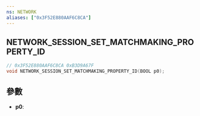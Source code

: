 ```yaml
---
ns: NETWORK
aliases: ["0x3F52E880AAF6C8CA"]
---
```

## NETWORK_SESSION_SET_MATCHMAKING_PROPERTY_ID

```c
// 0x3F52E880AAF6C8CA 0xB3D9A67F
void NETWORK_SESSION_SET_MATCHMAKING_PROPERTY_ID(BOOL p0);
```

## 參數
* **p0**: 

